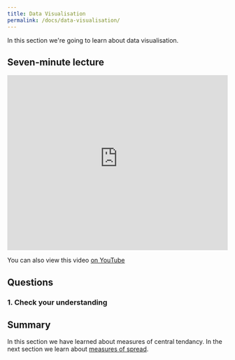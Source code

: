 ```yaml
---
title: Data Visualisation
permalink: /docs/data-visualisation/
---
```


In this section we're going to learn about data visualisation.

## Seven-minute lecture

<iframe width="100%" height="400px" src="https://www.youtube-nocookie.com/embed/X_f8upZKcKc" frameborder="0" allow="accelerometer; autoplay; encrypted-media; gyroscope; picture-in-picture" allowfullscreen></iframe>

You can also view this video [on YouTube](https://youtu.be/X_f8upZKcKc)

## Questions

### 1. Check your understanding

## Summary

In this section we have learned about measures of central tendancy. In the next section we learn about [measures of spread](../spread/).
